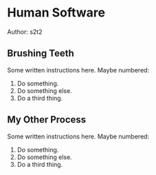 # Human Software

Author: s2t2

## Brushing Teeth

Some written instructions here. Maybe numbered:

  1. Do something.
  2. Do something else.
  3. Do a third thing.

## My Other Process

Some written instructions here. Maybe numbered:

  1. Do something.
  2. Do something else.
  3. Do a third thing.
